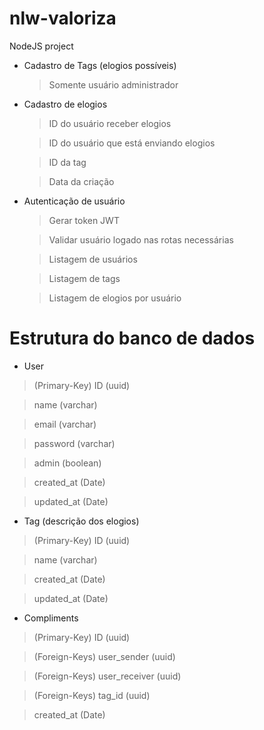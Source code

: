 # nlw-valoriza
NodeJS project

- Cadastro de Tags (elogios possíveis)
  > Somente usuário administrador

- Cadastro de elogios
  > ID do usuário receber elogios
  
  > ID do usuário que está enviando elogios
  
  > ID da tag
  
  > Data da criação
  
- Autenticação de usuário
  > Gerar token JWT
  
  > Validar usuário logado nas rotas necessárias
  
  > Listagem de usuários
  
  > Listagem de tags
  
  > Listagem de elogios por usuário
  
# Estrutura do banco de dados

- User
> (Primary-Key) ID (uuid)

> name (varchar)

> email (varchar)

> password (varchar)

> admin (boolean)

> created_at (Date)

> updated_at (Date)

- Tag (descrição dos elogios)
> (Primary-Key) ID (uuid)

> name (varchar)

> created_at (Date)

> updated_at (Date)

- Compliments
> (Primary-Key) ID (uuid)

> (Foreign-Keys) user_sender (uuid)

> (Foreign-Keys) user_receiver (uuid)

> (Foreign-Keys) tag_id (uuid)

> created_at (Date)

